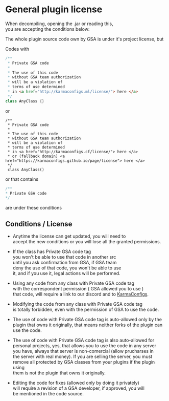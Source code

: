 # General plugin license
When decompiling, opening the .jar or reading this,<br>
you are accepting the conditions below:

The whole plugin source code own by GSA is under it's project license, but

Codes with 
```java
/**
 * Private GSA code
 *
 * The use of this code
 * without GSA team authorization
 * will be a violation of
 * terms of use determined
 * in <a href="http://karmaconfigs.ml/license/"> here </a>
 */
class AnyClass {}
```
or
```
/**
 * Private GSA code
 *
 * The use of this code
 * without GSA team authorization
 * will be a violation of
 * terms of use determined
 * in <a href="http://karmaconfigs.cf/license/"> here </a>
 * or (fallback domain) <a href="https://karmaconfigs.github.io/page/license"> here </a>
 */
 class AnyClass()
```
or that contains
```java
/**
* Private GSA code
*/
```
are under these conditions

## Conditions / License
- Anytime the license can get updated, you will need to<br>
accept the new conditions or you will lose all the granted permissions.

- If the class has Private GSA code tag<br>
you won't be able to use that code in another src<br>
until you ask confirmation from GSA, if GSA team<br>
deny the use of that code, you won't be able to use<br>
it, and if you use it, legal actions will be performed.

- Using any code from any class with Private GSA code tag<br>
with the correspondent permission ( GSA allowed you to use )<br>
that code, will require a link to our discord and to [KarmaConfigs](https://www.spigotmc.org/members/karmaconfigs.730858/).

- Modifying the code from any class with Private GSA code tag<br>
is totally forbidden, even with the permission of GSA to use the code.

- The use of code with Private GSA code tag is auto-allowed only by
the plugin that owns it originally, that means neither forks of the
plugin can use the code.

- The use of code with Private GSA code tag is also auto-allowed for<br>
personal projects, yes, that allows you to use the code in any server<br>
you have, always that server is non-comercial (allow prucharses in<br>
the server with real money). If you are selling the server, you must<br>
remove all protected by GSA classes from your plugins if the plugin using<br>
them is not the plugin that owns it originally.

- Editing the code for fixes (allowed only by doing it privately)<br>
will require a revision of a GSA developer, if approved, you will<br>
be mentioned in the code source.
